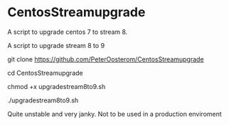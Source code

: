 # CentosStreamupgrade

A script to upgrade centos 7 to stream 8.

A script to upgrade stream 8 to 9

git clone https://github.com/PeterOosterom/CentosStreamupgrade

cd CentosStreamupgrade

chmod +x upgradestream8to9.sh

./upgradestream8to9.sh

Quite unstable and very janky. Not to be used in a production enviroment
